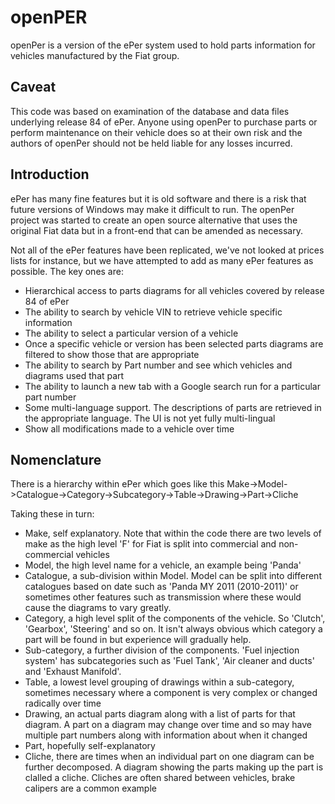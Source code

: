 # openPER

openPer is a version of the ePer system used to hold parts information for vehicles manufactured by the Fiat group.

Caveat
------

This code was based on examination of the database and data files underlying release 84 of ePer.  Anyone using openPer to purchase parts
or perform maintenance on their vehicle does so at their own risk and the authors of openPer should not be held liable for any losses incurred.

Introduction
------------

ePer has many fine features but it is old software and there is a risk that future versions of Windows may make it difficult to run.
The openPer project was started to create an open source alternative that uses the original Fiat data but in a front-end that can be amended
as necessary.

Not all of the ePer features have been replicated, we've not looked at prices lists for instance, but we have attempted to add as many
ePer features as possible.  The key ones are:

- Hierarchical access to parts diagrams for all vehicles covered by release 84 of ePer
- The ability to search by vehicle VIN to retrieve vehicle specific information
- The ability to select a particular version of a vehicle
- Once a specific vehicle or version has been selected parts diagrams are filtered to show those that are appropriate 
- The ability to search by Part number and see which vehicles and diagrams used that part
- The ability to launch a new tab with a Google search run for a particular part number
- Some multi-language support.  The descriptions of parts are retrieved in the appropriate language.  The UI is not yet fully multi-lingual
- Show all modifications made to a vehicle over time

Nomenclature
------------

There is a hierarchy within ePer which goes like this Make->Model->Catalogue->Category->Subcategory->Table->Drawing->Part->Cliche

Taking these in turn:

- Make, self explanatory. Note that within the code there are two levels of make as the high level 'F' for Fiat is split into commercial and non-commercial vehicles
- Model, the high level name for a vehicle, an example being 'Panda'
- Catalogue, a sub-division within Model.  Model can be split into different catalogues based on date such as 'Panda MY 2011 (2010-2011)' or 
sometimes other features such as transmission where these would cause the diagrams to vary greatly.
- Category, a high level split of the components of the vehicle. So 'Clutch', 'Gearbox', 'Steering' and so on.  It isn't always obvious 
which category a part will be found in but experience will gradually help.
- Sub-category, a further division of the components.  'Fuel injection system' has subcategories such as 'Fuel Tank', 'Air cleaner and ducts' and 'Exhaust Manifold'.
- Table, a lowest level grouping of drawings within a sub-category, sometimes necessary where a component is very complex or changed radically over time
- Drawing, an actual parts diagram along with a list of parts for that diagram.  A part on a diagram may change over time and so may have multiple part numbers along with information about when it changed
- Part, hopefully self-explanatory
- Cliche, there are times when an individual part on one diagram can be further decomposed.  A diagram showing the parts making up the part is clalled a cliche.  Cliches are often shared between vehicles, brake calipers are a common example






